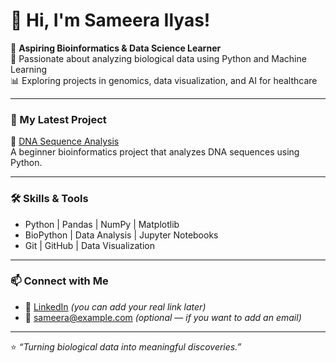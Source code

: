 # 👋 Hi, I'm Sameera Ilyas!

🌱 **Aspiring Bioinformatics & Data Science Learner**  
🔬 Passionate about analyzing biological data using Python and Machine Learning  
📊 Exploring projects in genomics, data visualization, and AI for healthcare  

---

### 🧬 My Latest Project
🔗 [DNA Sequence Analysis](https://github.com/sameerailyas/DNA-Sequence-Analysis-)  
A beginner bioinformatics project that analyzes DNA sequences using Python.

---

### 🛠️ Skills & Tools
- Python | Pandas | NumPy | Matplotlib  
- BioPython | Data Analysis | Jupyter Notebooks  
- Git | GitHub | Data Visualization  

---

### 📫 Connect with Me
- 💼 [LinkedIn](https://www.linkedin.com) *(you can add your real link later)*
- 📧 sameera@example.com *(optional — if you want to add an email)*

---

⭐ *“Turning biological data into meaningful discoveries.”*
